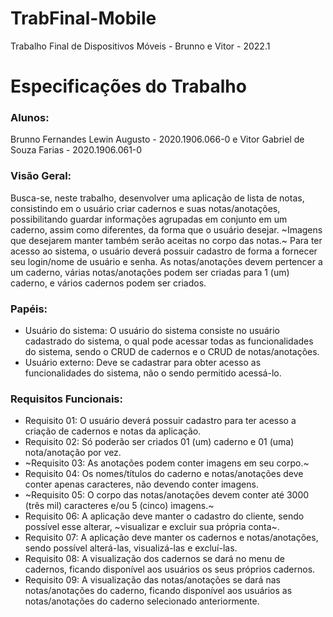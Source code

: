 # TrabFinal-Mobile
Trabalho Final de Dispositivos Móveis - Brunno e Vitor - 2022.1

# Especificações do Trabalho
### Alunos:
Brunno Fernandes Lewin Augusto - 2020.1906.066-0 e Vitor Gabriel de Souza Farias - 2020.1906.061-0

### Visão Geral:
Busca-se, neste trabalho, desenvolver uma aplicação de lista de notas, consistindo em o usuário criar cadernos e suas notas/anotações, possibilitando guardar informações agrupadas em conjunto em um caderno, assim como diferentes, da forma que o usuário desejar. ~Imagens que desejarem manter também serão aceitas no corpo das notas.~ Para ter acesso ao sistema, o usuário deverá possuir cadastro de forma a fornecer seu login/nome de usuário e senha. As notas/anotações devem pertencer a um caderno, várias notas/anotações podem ser criadas para 1 (um) caderno, e vários cadernos podem ser criados.

### Papéis:
 - Usuário do sistema: O usuário do sistema consiste no usuário cadastrado do sistema, o qual pode acessar todas as funcionalidades do sistema, sendo o CRUD de cadernos e o CRUD de notas/anotações.
 - Usuário externo: Deve se cadastrar para obter acesso as funcionalidades do sistema, não o sendo permitido acessá-lo.

### Requisitos Funcionais: 
 - Requisito 01: O usuário deverá possuir cadastro para ter acesso a criação de cadernos e notas da aplicação.
 - Requisito 02: Só poderão ser criados 01 (um) caderno e 01 (uma) nota/anotação por vez.
 - ~Requisito 03: As anotações podem conter imagens em seu corpo.~
 - Requisito 04: Os nomes/títulos do caderno e notas/anotações deve conter apenas caracteres, não devendo conter imagens.
 - ~Requisito 05: O corpo das notas/anotações devem conter até 3000 (três mil) caracteres e/ou 5 (cinco) imagens.~
 - Requisito 06: A aplicação deve manter o cadastro do cliente, sendo possível esse alterar, ~visualizar e excluir sua própria conta~.
 - Requisito 07: A aplicação deve manter os cadernos e notas/anotações, sendo possível alterá-las, visualizá-las e excluí-las.
 - Requisito 08: A visualização dos cadernos se dará no menu de cadernos, ficando disponível aos usuários os seus próprios cadernos.
 - Requisito 09: A visualização das notas/anotações se dará nas notas/anotações do caderno, ficando disponível aos usuários as notas/anotações do caderno selecionado anteriormente.
